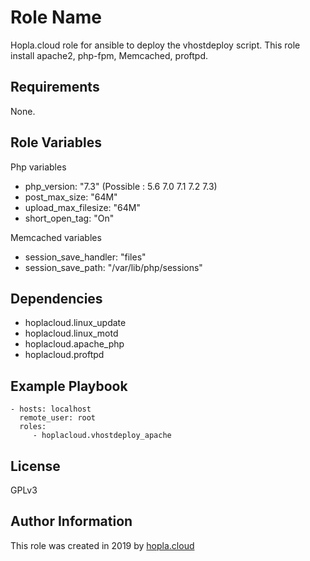 Role Name
=========

Hopla.cloud role for ansible to deploy the vhostdeploy script.
This role install apache2, php-fpm, Memcached, proftpd.

Requirements
------------

None.

Role Variables
--------------

Php variables
- php_version: "7.3" (Possible : 5.6 7.0 7.1 7.2 7.3)
- post_max_size: "64M"
- upload_max_filesize: "64M"
- short_open_tag: "On"

Memcached variables
- session_save_handler: "files"
- session_save_path: "/var/lib/php/sessions"

Dependencies
------------

- hoplacloud.linux_update
- hoplacloud.linux_motd
- hoplacloud.apache_php
- hoplacloud.proftpd

Example Playbook
----------------

    - hosts: localhost
      remote_user: root
      roles:
         - hoplacloud.vhostdeploy_apache

License
-------

GPLv3

Author Information
------------------

This role was created in 2019 by [hopla.cloud](https://hopla.cloud)

